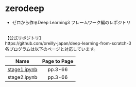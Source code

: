 # zerodeep

- ゼロから作るDeep Learning3 フレームワーク編のレポジトリ
<br>
【公式リポジトリ】<br>
https://github.com/oreilly-japan/deep-learning-from-scratch-3
<br>
各プログラムは以下のページと対応しています。<br>

|Name|Page to Page|
|:--:|:--:|
|[stage1.ipynb](/stage1.ipynb)|pp.3-66|
|stage2.ipynb|pp.3-66|
